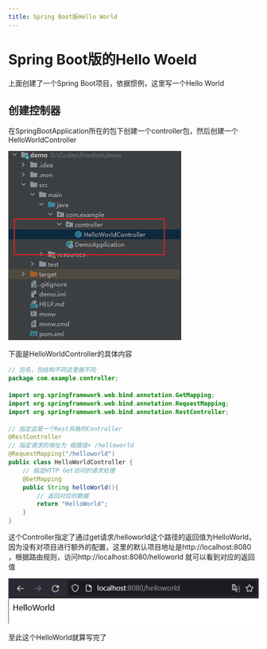 ```yaml
---
title: Spring Boot版Hello World
---
```


# Spring Boot版的Hello Woeld

上面创建了一个Spring Boot项目，依据惯例，这里写一个Hello World

## 创建控制器

在SpringBootApplication所在的包下创建一个controller包，然后创建一个HelloWorldController

![HelloWorldController](./images/springboot_helloworld.png)

下面是HelloWorldController的具体内容
```java
// 包名，包结构不同这里就不同
package com.example.controller;

import org.springframework.web.bind.annotation.GetMapping;
import org.springframework.web.bind.annotation.RequestMapping;
import org.springframework.web.bind.annotation.RestController;

// 指定这是一个Rest风格的Controller
@RestController
// 指定请求的地址为 根路径+ /helloworld
@RequestMapping("/helloworld")
public class HelloWorldController {
    // 指定HTTP Get访问的请求处理
    @GetMapping
    public String helloWorld(){
        // 返回对应的数据
        return "HelloWorld";
    }
}

```
这个Controller指定了通过get请求/helloworld这个路径的返回值为HelloWorld，因为没有对项目进行额外的配置，这里的默认项目地址是http://localhost:8080 ，根据路由规则，访问http://localhost:8080/helloworld 就可以看到对应的返回值

![Get请求HelloWorld的返回结果](./images/springboot_helloworld_result.png)

至此这个HelloWorld就算写完了
